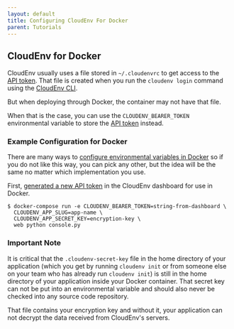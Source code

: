 ```yaml
---
layout: default
title: Configuring CloudEnv For Docker
parent: Tutorials
---
```


## CloudEnv for Docker

CloudEnv usually uses a file stored in `~/.cloudenvrc` to get access to the [API token](/pages/api/bearer-token.html). That file is created when you run the `cloudenv login` command using the [CloudEnv CLI](/pages/installation/cli.html).

But when deploying through Docker, the container may not have that file.

When that is the case, you can use the `CLOUDENV_BEARER_TOKEN` environmental variable to store the [API token](/pages/api/bearer-token.html) instead.

### Example Configuration for Docker

There are many ways to [configure environmental variables in Docker](https://docs.docker.com/compose/environment-variables/) so if you do not like this way, you can pick any other, but the idea will be the same no matter which implementation you use.

First, [generated a new API token](https://app.cloudenv.com/api_tokens) in the CloudEnv dashboard for use in Docker.

```console
$ docker-compose run -e CLOUDENV_BEARER_TOKEN=string-from-dashboard \
  CLOUDENV_APP_SLUG=app-name \
  CLOUDENV_APP_SECRET_KEY=encryption-key \
  web python console.py
```
### Important Note

It is critical that the `.cloudenv-secret-key` file in the home directory of your application (which you get by running `cloudenv init` or from someone else on your team who has already run `cloudenv init`) is still in the home directory of your application inside your Docker container. That secret key can not be put into an environmental variable and should also never be checked into any source code repository.

That file contains your encryption key and without it, your application can not decrypt the data received from CloudEnv's servers.
